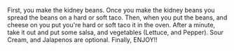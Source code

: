 First, you make the kidney beans. Once you make the kidney beans you spread the beans on a hard or soft taco. Then, when you put the beans, and cheese on you put you're hard or soft taco it in the oven. After a minute, take it out and put some salsa, and vegetables (Lettuce, and Pepper). Sour Cream, and Jalapenos are optional. Finally, ENJOY!!